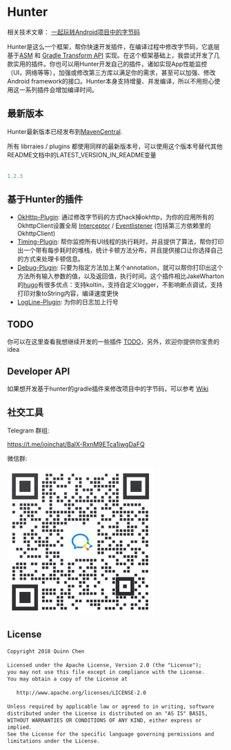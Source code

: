 # Hunter

相关技术文章： [一起玩转Android项目中的字节码](http://quinnchen.cn/2018/09/13/2018-09-13-asm-transform/)

Hunter是这么一个框架，帮你快速开发插件，在编译过程中修改字节码，它底层基于[ASM](https://asm.ow2.io/) 和 [Gradle Transform API](http://tools.android.com/tech-docs/new-build-system/transform-api)
实现。在这个框架基础上，我尝试开发了几款实用的插件。你也可以用Hunter开发自己的插件，诸如实现App性能监控（UI，网络等等），加强或修改第三方库以满足你的需求，甚至可以加强、修改Android framework的接口。Hunter本身支持增量、并发编译，所以不用担心使用这一系列插件会增加编译时间。

## 最新版本

Hunter最新版本已经发布到[MavenCentral](https://repo1.maven.org/maven2/cn/quinnchen/hunter/).

所有 librraies / plugins 都使用同样的最新版本号，可以使用这个版本号替代其他README文档中的LATEST_VERSION_IN_README变量

```groovy

1.2.3

```

## 基于Hunter的插件

 + [OkHttp-Plugin](https://github.com/Leaking/Hunter/blob/master/README_hunter_okhttp_ch.md): 通过修改字节码的方式hack掉okhttp，为你的应用所有的OkhttpClient设置全局 [Interceptor](https://github.com/square/okhttp/wiki/Interceptors) / [Eventlistener](https://github.com/square/okhttp/wiki/Events) 
(包括第三方依赖里的OkhttpClient)
 + [Timing-Plugin](https://github.com/Leaking/Hunter/blob/master/README_hunter_timing_ch.md): 帮你监控所有UI线程的执行耗时，并且提供了算法，帮你打印出一个带有每步耗时的堆栈，统计卡顿方法分布，并且提供接口让你选择自己的方式来处理卡顿信息。
 + [Debug-Plugin](https://github.com/Leaking/Hunter/blob/master/README_hunter_debug_ch.md): 只要为指定方法加上某个annotation，就可以帮你打印出这个方法所有输入参数的值，以及返回值，执行时间。这个插件相比JakeWharton的[hugo](https://github.com/JakeWharton/hugo)有很多优点：支持koltin，支持自定义logger，不影响断点调试，支持打印对象toString内容，编译速度更快
 + [LogLine-Plugin](https://github.com/Leaking/Hunter/blob/master/README_hunter_logline_ch.md): 为你的日志加上行号


## TODO 

你可以在这里查看我想继续开发的一些插件 [TODO](https://github.com/Leaking/Hunter/blob/master/docs/TODO.md)，另外，欢迎你提供你宝贵的idea

## Developer API
    
如果想开发基于hunter的gradle插件来修改项目中的字节码，可以参考 [Wiki](https://github.com/Leaking/Hunter/wiki/Developer-API)
   

## 社交工具

Telegram 群组:

https://t.me/joinchat/BalX-RxnM9ETca1iwgDaFQ

微信群:

<img src="https://github.com/Leaking/Hunter/blob/master/pics/contact_me_qr.png?raw=true" width="340" />


## License


    Copyright 2018 Quinn Chen

    Licensed under the Apache License, Version 2.0 (the "License");
    you may not use this file except in compliance with the License.
    You may obtain a copy of the License at

       http://www.apache.org/licenses/LICENSE-2.0

    Unless required by applicable law or agreed to in writing, software
    distributed under the License is distributed on an "AS IS" BASIS,
    WITHOUT WARRANTIES OR CONDITIONS OF ANY KIND, either express or implied.
    See the License for the specific language governing permissions and
    limitations under the License.
